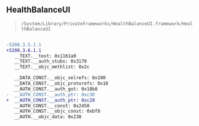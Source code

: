 ## HealthBalanceUI

> `/System/Library/PrivateFrameworks/HealthBalanceUI.framework/HealthBalanceUI`

```diff

-5200.3.5.1.1
+5200.3.6.1.1
   __TEXT.__text: 0x1161a0
   __TEXT.__auth_stubs: 0x3170
   __TEXT.__objc_methlist: 0x2c

   __DATA_CONST.__objc_selrefs: 0x190
   __DATA_CONST.__objc_protorefs: 0x18
   __AUTH_CONST.__auth_got: 0x18b8
-  __AUTH_CONST.__auth_ptr: 0xc30
+  __AUTH_CONST.__auth_ptr: 0xc20
   __AUTH_CONST.__const: 0x2450
   __AUTH_CONST.__objc_const: 0xbf8
   __AUTH.__objc_data: 0x238

```
